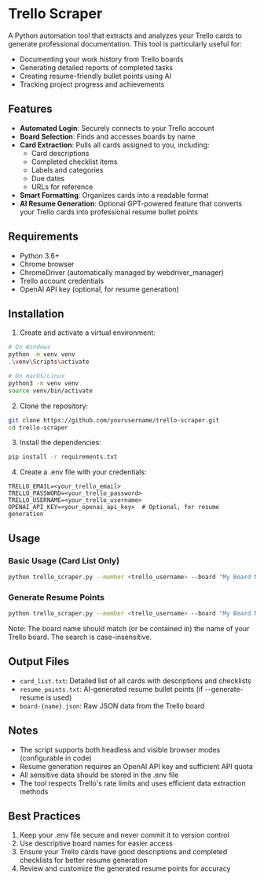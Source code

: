 # Trello Scraper

A Python automation tool that extracts and analyzes your Trello cards to generate professional documentation. This tool is particularly useful for:
- Documenting your work history from Trello boards
- Generating detailed reports of completed tasks
- Creating resume-friendly bullet points using AI
- Tracking project progress and achievements

## Features

- **Automated Login**: Securely connects to your Trello account
- **Board Selection**: Finds and accesses boards by name
- **Card Extraction**: Pulls all cards assigned to you, including:
  - Card descriptions
  - Completed checklist items
  - Labels and categories
  - Due dates
  - URLs for reference
- **Smart Formatting**: Organizes cards into a readable format
- **AI Resume Generation**: Optional GPT-powered feature that converts your Trello cards into professional resume bullet points

## Requirements

- Python 3.6+
- Chrome browser
- ChromeDriver (automatically managed by webdriver_manager)
- Trello account credentials
- OpenAI API key (optional, for resume generation)

## Installation

1. Create and activate a virtual environment:

```bash
# On Windows
python -m venv venv
.\venv\Scripts\activate

# On macOS/Linux
python3 -m venv venv
source venv/bin/activate
```

2. Clone the repository:

```bash
git clone https://github.com/yourusername/trello-scraper.git
cd trello-scraper
```

3. Install the dependencies:

```bash
pip install -r requirements.txt
```

4. Create a .env file with your credentials:

```
TRELLO_EMAIL=<your_trello_email>
TRELLO_PASSWORD=<your_trello_password>
TRELLO_USERNAME=<your_trello_username>
OPENAI_API_KEY=<your_openai_api_key>  # Optional, for resume generation
```

## Usage

### Basic Usage (Card List Only)
```bash
python trello_scraper.py --member <trello_username> --board "My Board Name"
```

### Generate Resume Points
```bash
python trello_scraper.py --member <trello_username> --board "My Board Name" --generate-resume
```

Note: The board name should match (or be contained in) the name of your Trello board. The search is case-insensitive.

## Output Files

- `card_list.txt`: Detailed list of all cards with descriptions and checklists
- `resume_points.txt`: AI-generated resume bullet points (if --generate-resume is used)
- `board-{name}.json`: Raw JSON data from the Trello board

## Notes

- The script supports both headless and visible browser modes (configurable in code)
- Resume generation requires an OpenAI API key and sufficient API quota
- All sensitive data should be stored in the .env file
- The tool respects Trello's rate limits and uses efficient data extraction methods

## Best Practices

1. Keep your .env file secure and never commit it to version control
2. Use descriptive board names for easier access
3. Ensure your Trello cards have good descriptions and completed checklists for better resume generation
4. Review and customize the generated resume points for accuracy


